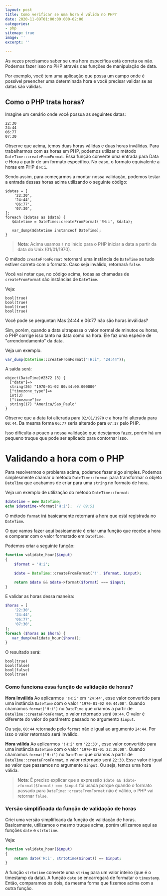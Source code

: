 ```yaml
---
layout: post
title: Como verificar se uma hora é válida no PHP?
date: 2020-11-09T01:00:00.000-02:00
categories:
- php
sitemap: true
image: ''
excerpt: ''

---
```

As vezes precisamos saber se uma hora específica está correta ou não. Podemos fazer isso no PHP através das funções de manipulação de data.

Por exemplo, você tem uma aplicação que possa um campo onde é possível preencher uma determinada hora e você precisar validar se as datas são válidas. 


## Como o PHP trata horas?

Imagine um cenário onde você possua as seguintes datas:

```
22:30
24:44
06:77
07:30
```

Observe que acima, temos duas horas válidas e duas horas inválidas. Para trabalharmos com as horas em PHP, podemos utilizar o método `DateTime::createFromFormat`. Essa função converte uma entrada para Data e Hora a partir de um formato específico. No caso, o formato equivalente a horas em PHP é `H:i`.

Sendo assim, para começarmos a montar nossa validação, podemos testar a entrada dessas horas acima utilizando o seguinte código:

```
$datas = [
    '22:30',
    '24:44',
    '06:77',
    '07:30',
];
foreach ($datas as $data) {
   $datetime = DateTime::createFromFormat('!H:i', $data);
   
   var_dump($datetime instanceof DateTime);
}
```

> **Nota**: Acima usamos `!` no início para o PHP iniciar a data a partir da data do Unix (01/01/1970).

O método `createFromFormat` retornará uma instância de `DateTime` se tudo estiver correto com o formato. Caso seja inválido, retornará `false`. 

Você vai notar que, no código acima, todas as chamadas de `createFromFormat` são instâncias de `DateTime`.

Veja:
```
bool(true)
bool(true)
bool(true)
bool(true)
```

Você pode se perguntar: Mas 24:44 e 06:77 não são horas inválidas?

Sim, porém, quando a data ultrapassa o valor normal de minutos ou horas, o PHP corrige isso tanto na data como na hora. Ele faz uma espécie de "arrendondamento" da data.

Veja um exemplo.

```php
var_dump(DateTime::createFromFormat("!H:i", "24:44"));
```

A saída será:

```
object(DateTime)#2372 (3) {
  ["date"]=>
  string(26) "1970-01-02 00:44:00.000000"
  ["timezone_type"]=>
  int(3)
  ["timezone"]=>
  string(17) "America/Sao_Paulo"
}
```

Observe que a data foi alterada para `02/01/1970` e a hora foi alterada para `00:44`. Da mesma forma `06:77` seria alterado para `07:17` pelo PHP. 

Isso dificulta o pouco a nossa validação que desejamos fazer, porém há um pequeno truque que pode ser aplicado para contornar isso.

# Validando a hora com o PHP

Para resolvermos o problema acima, podemos fazer algo simples. Podemos simplesmente chamar o método `DateTime::format` para transformar o objeto `DateTime` que acabamos de criar para uma `string` no formato de hora.

Veja um exemplo de utilização do método `DateTime::format`:

```php
$datetime = new DateTime;
echo $datetime->format('H:i');  // 09:51
```

O método `format` irá basicamente retornará a hora que está registrada no `DateTime`. 

O que vamos fazer aqui basicamente é criar uma função que recebe a hora e comparar com o valor formatado em `DateTime`.

Podemos criar a seguinte função:

```php
function validate_hour($input) 
{
    $format = 'H:i';

    $date = DateTime::createFromFormat('!'. $format, $input);

    return $date && $date->format($format) === $input;
}
```

E validar as horas dessa maneira:

```php
$horas = [
    '22:30',
    '24:44',
    '06:77',
    '07:30',
];
foreach ($horas as $hora) {
   var_dump(validate_hour($hora));
}
```

O resultado será:

```
bool(true)
bool(false)
bool(false)
bool(true)
```



### Como funciona essa função de validação de horas?

**Hora Inválida**
Ao aplicarmos `'!H:i'` em `'24:44'`, esse valor convertido para uma instância `DateTime` com o valor `'1970-01-02 00:44:00'`. Quando chamamos `format('H:i')` no `DateTime` que criamos a partir de `DateTime::createFromFormat`, o valor retornado será `00:44`. O valor é diferente do valor do parâmetro passado no argumento `$input`.

Ou seja, `00:44` retornado pelo `format` não é igual ao argumento `24:44`. Por isso o valor retornado será inválido.

**Hora válida**
Ao aplicarmos `'!H:i'` em `'22:30'`, esse valor convertido para uma instância `DateTime` com o valor `'1970-01-01 22:30:00'`. Quando chamamos `format('H:i')` no `DateTime` que criamos a partir de `DateTime::createFromFormat`, o valor retornado será `22:30`. Esse valor é igual ao valor que passamos no argumento `$input`. Ou seja, temos uma hora válida.


> **Nota**: É preciso explicar que a expressão `$date && $date->format($format) === $input` foi usada porque quando o formato passado para `DateTime::createFromFormat` não é válido, o PHP vai retornar `false`.  

### Versão simplificada da função de validação de horas

Criei uma versão simplificada da função de validação de horas. Basicamente, utilizamos o mesmo truque acima, porém utilizamos aqui as funções `date` e `strtotime`. 

Veja:

```php
function validate_hour($input)
{
    return date('H:i', strtotime($input)) == $input;
}
```

A função `strtotime` converte uma `string` para um valor inteiro (que é o timestamp da data).  A função `date` se encarregará de formatar o `timestamp`. Então, comparamos os dois, da mesma forma que fizemos acima com a outra função.